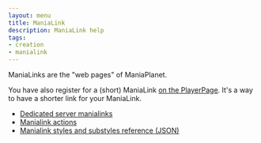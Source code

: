 ```yaml
---
layout: menu
title: ManiaLink
description: ManiaLink help
tags:
- creation
- manialink
---
```


ManiaLinks are the "web pages" of ManiaPlanet.

You have also register for a (short) ManiaLink [on the PlayerPage](https://player.maniaplanet.com/advanced/manialinks). It's a way to have a shorter link for your ManiaLink.

* [Dedicated server manialinks](server.html)
* [Manialink actions](actions.html)
* [Manialink styles and substyles reference (JSON)](styles.json)
